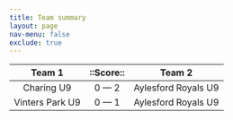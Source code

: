 ```yaml
---
title: Team summary
layout: page
nav-menu: false
exclude: true
---
```




|     Team 1      |  ::Score::  |       Team 2        |
|:---------------:|:-----------:|:-------------------:|
|   Charing U9    | 0 &mdash; 2 | Aylesford Royals U9 |
| Vinters Park U9 | 0 &mdash; 1 | Aylesford Royals U9 |

 <br /><br /><br />